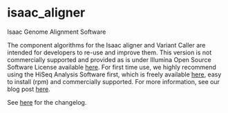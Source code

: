 isaac_aligner
=============

Isaac Genome Alignment Software

The component algorithms for the Isaac aligner and Variant Caller are intended for developers to re-use and improve them. This version is not commercially supported and provided as is under Illumina Open Source Software License available [here](https://github.com/sequencing/licenses). For first time use, we highly recommend using the HiSeq Analysis Software first, which is freely available [here](http://support.illumina.com/sequencing/sequencing_software/hiseq-analysis-software.ilmn), easy to install (rpm) and commercially supported. For more information, see our blog post [here](http://blog.basespace.illumina.com/2013/06/04/introducing-fast-free-alignment-and-variant-calling-with-the-isaac-human-whole-genome-sequencing-app/).

See [here](src/Changes) for the changelog.
